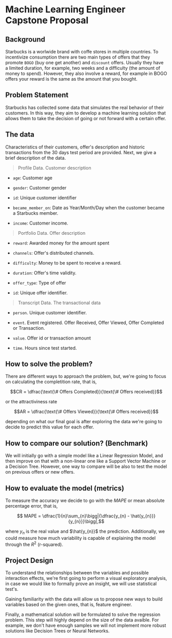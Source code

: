# Machine Learning Engineer Capstone Proposal 

## Background 

Starbucks is a worlwide brand with coffe stores in multiple countries. To incentivize consumption there are two main types of offers that they promote `BOGO` (buy one get another) and `discount` offers. Usually they have a limited duration, for example, two weeks and a difficulty (the amount of money to spend). However, they also involve a reward, for example in BOGO offers your reward is the same as the amount that you bought. 


## Problem Statement 

Starbucks has collected some data that simulates the real  behavior of their customers. In this way, they aim to develop a machine learning solution that allows them to take the decision of going or not forward with a certain offer. 

## The data 

Characteristics of their customers, offer's description and historic transactions from the 30 days test period are provided. Next, we give a brief description of the data. 

> Profile Data. Customer description

  * `age`: Customer age

  * `gender`: Customer gender

  * `id`: Unique customer identifier 

  * `became_member_on`: Date as Year/Month/Day when the   customer became a Starbucks member. 

  * `income`: Customer income. 

> Portfolio Data. Offer description 

 * `reward`: Awarded money for the amount spent 

 * `channels`: Offer's distributed channels. 

 * `difficulty`: Money to be spent to receive a reward. 

 * `duration`: Offer's time validity. 

 * `offer_type`: Type of offer

 * `id`: Unique offer identifier. 

> Transcript Data. The transactional data 

 * `person`. Unique customer identifier. 

 * `event`. Event registered. Offer Received, Offer Viewed, Offer Completed or Transaction.

 * `value`. Offer id or transaction amount 

 * `time`. Hours since test started. 

## How to solve the problem? 

There are different ways to approach the problem, but, we're going to focus on calculating the completition rate, that is, 

$$CR = \dfrac{\text{\# Offers Completed}}{\text{\# Offers received}}$$

or the attractiviness rate 

$$AR = \dfrac{\text{\# Offers Viewed}}{\text{\# Offers received}}$$

depending on what our final goal is after exploring the data we're going to decide to predict this value for each offer.

## How to compare our solution? (Benchmark)

We will initially go with a simple model like a Linear Regression Model, and then improve on that with a non-linear one like a Support Vector Machine or a Decision Tree. However, one way to compare will be also to test the model on previous offers or new offers.

## How to evaluate the model (metrics)

To measure the accuracy we decide to go with the $MAPE$ or mean absolute percentage error, that is, 

$$ MAPE = \dfrac{1}{n}\sum_{n}\bigg|{\dfrac{y_{n} - \hat{y_{n}}}{y_{n}}}\bigg|,$$

where $y_{n}$ is the real value and $\hat{y_{n}}$ the prediction. Additionally, we could measure how much variability is capable of explaining the model through the $R^2$ (r-squared). 

## Project Design 

To understand the relationships between the variables and possible interaction effects, we're first going to perform a visual exploratory analysis, in case we would like to formally prove an insight, we will use statistical test's. 

Gaining familiarity with the data will allow us to propose new ways to build variables based on the given ones, that is, feature engineer. 

Finally, a mathematical solution will be formulated to solve the regression problem. This step will highly depend on the size of the data avaible. For example, we don't have enough samples we will not implement more robust solutions like Decision Trees or Neural Networks. 